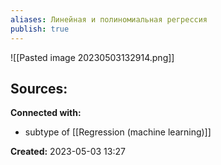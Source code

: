```yaml
---
aliases: Линейная и полиномиальная регрессия
publish: true
---
```



![[Pasted image 20230503132914.png]]




**Sources:**
- 


**Connected with:**
- subtype of [[Regression (machine learning)]]



**Created:** 2023-05-03 13:27